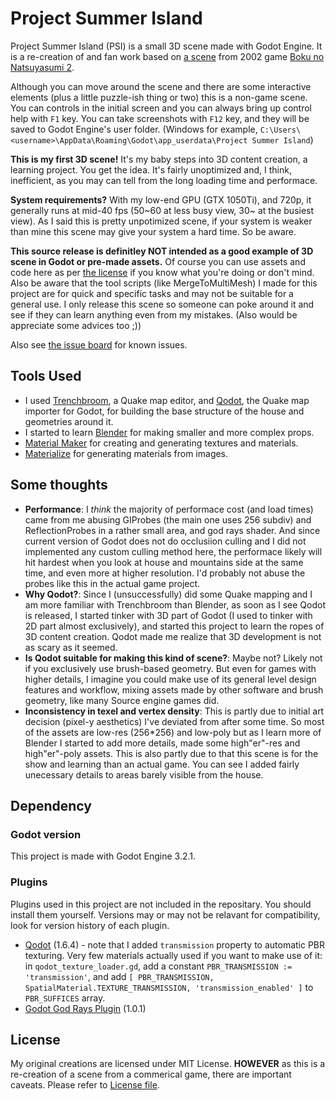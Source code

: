 # Project Summer Island
Project Summer Island (PSI) is a small 3D scene made with Godot Engine. It is a re-creation of and fan work based on [a scene](https://imgur.com/a/fghC9C2) from 2002 game [Boku no Natsuyasumi 2](https://en.wikipedia.org/wiki/Boku_no_Natsuyasumi_2).

Although you can move around the scene and there are some interactive elements (plus a little puzzle-ish thing or two) this is a non-game scene. You can controls in the initial screen and you can always bring up control help with `F1` key. You can take screenshots with `F12` key, and they will be saved to Godot Engine's user folder. (Windows for example, `C:\Users\<username>\AppData\Roaming\Godot\app_userdata\Project Summer Island`)

**This is my first 3D scene!** It's my baby steps into 3D content creation, a learning project. You get the idea. It's fairly unoptimized and, I think, inefficient, as you may can tell from the long loading time and performace.

**System requirements?** With my low-end GPU (GTX 1050Ti), and 720p, it generally runs at mid-40 fps (50~60 at less busy view, 30~ at the busiest view). As I said this is pretty unpotimized scene, if your system is weaker than mine this scene may give your system a hard time. So be aware.

**This source release is definitley NOT intended as a good example of 3D scene in Godot or pre-made assets.** Of course you can use assets and code here as per [the license](https://github.com/sunkper/Project-Summer-Island/blob/master/LICENSE.md) if you know what you're doing or don't mind. Also be aware that the tool scripts (like MergeToMultiMesh) I made for this project are for quick and specific tasks and may not be suitable for a general use. I only release this scene so someone can poke around it and see if they can learn anything even from my mistakes. (Also would be appreciate some advices too ;))

Also see [the issue board](https://github.com/sunkper/Project-Summer-Island/issues) for known issues.

## Tools Used
- I used [Trenchbroom](https://kristianduske.com/trenchbroom/), a Quake map editor, and [Qodot](https://github.com/ShiftyAxel/Qodot), the Quake map importer for Godot, for building the base structure of the house and geometries around it.
- I started to learn [Blender](https://www.blender.org/) for making smaller and more complex props.
- [Material Maker](https://github.com/RodZill4/material-maker) for creating and generating textures and materials.
- [Materialize](http://boundingboxsoftware.com/materialize/) for generating materials from images.

## Some thoughts
- **Performance**: I *think* the majority of performace cost (and load times) came from me abusing GIProbes (the main one uses 256 subdiv) and ReflectionProbes in a rather small area, and god rays shader. And since current version of Godot does not do occlusiion culling and I did not implemented any custom culling method here, the performace likely will hit hardest when you look at house and mountains side at the same time, and even more at higher resolution. I'd probably not abuse the probes like this in the actual game project.
- **Why Qodot?**: Since I (unsuccessfully) did some Quake mapping and I am more familiar with Trenchbroom than Blender, as soon as I see Qodot is released, I started tinker with 3D part of Godot (I used to tinker with 2D part almost exclusively), and started this project to learn the ropes of 3D content creation. Qodot made me realize that 3D development is not as scary as it seemed.
- **Is Qodot suitable for making this kind of scene?**: Maybe not? Likely not if you exclusively use brush-based geometry. But even for games with higher details, I imagine you could make use of its general level design features and workflow, mixing assets made by other software and brush geometry, like many Source engine games did.
- **Inconsistency in texel and vertex density**: This is partly due to initial art decision (pixel-y aesthetics) I've deviated from after some time. So most of the assets are low-res (256*256) and low-poly but as I learn more of Blender I started to add more details, made some high"er"-res and high"er"-poly assets. This is also partly due to that this scene is for the show and learning than an actual game. You can see I added fairly unecessary details to areas barely visible from the house.

## Dependency
### Godot version
This project is made with Godot Engine 3.2.1.

### Plugins
Plugins used in this project are not included in the repositary. You should install them yourself. Versions may or may not be relavant for compatibility, look for version history of each plugin.

* [Qodot](https://github.com/ShiftyAxel/Qodot) (1.6.4) - note that I added `transmission` property to automatic PBR texturing. Very few materials actually used if you want to make use of it: in `qodot_texture_loader.gd`, add a constant `PBR_TRANSMISSION := 'transmission'`, and add `[ PBR_TRANSMISSION, SpatialMaterial.TEXTURE_TRANSMISSION, 'transmission_enabled' ]` to `PBR_SUFFICES` array.
* [Godot God Rays Plugin](https://github.com/SIsilicon/Godot-God-Rays-Plugin) (1.0.1)

## License
My original creations are licensed under MIT License. **HOWEVER** as this is a re-creation of a scene from a commerical game, there are important caveats. Please refer to [License file](https://github.com/sunkper/Project-Summer-Island/blob/master/LICENSE.md).
